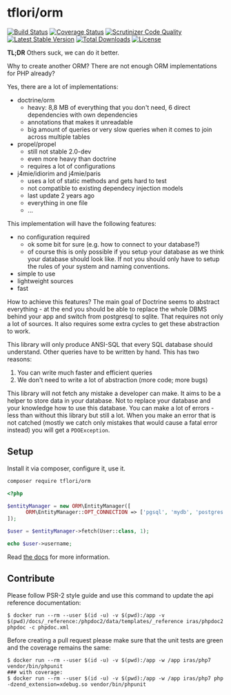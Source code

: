 # tflori/orm

[![Build Status](https://travis-ci.org/tflori/orm.svg?branch=master)](https://travis-ci.org/tflori/orm)
[![Coverage Status](https://coveralls.io/repos/github/tflori/orm/badge.svg?branch=master)](https://coveralls.io/github/tflori/orm?branch=master)
[![Scrutinizer Code Quality](https://scrutinizer-ci.com/g/tflori/orm/badges/quality-score.png?b=master)](https://scrutinizer-ci.com/g/tflori/orm/?branch=master)
[![Latest Stable Version](https://poser.pugx.org/tflori/orm/v/stable.svg)](https://packagist.org/packages/tflori/orm) 
[![Total Downloads](https://poser.pugx.org/tflori/orm/downloads.svg)](https://packagist.org/packages/tflori/orm) 
[![License](https://poser.pugx.org/tflori/orm/license.svg)](https://packagist.org/packages/tflori/orm)

**TL;DR** Others suck, we can do it better.

Why to create another ORM? There are not enough ORM implementations for PHP already?

Yes, there are a lot of implementations:
- doctrine/orm
  - heavy: 8,8 MB of everything that you don't need, 6 direct dependencies with own dependencies
  - annotations that makes it unreadable
  - big amount of queries or very slow queries when it comes to join across multiple tables
- propel/propel 
  - still not stable 2.0-dev 
  - even more heavy than doctrine
  - requires a lot of configurations
- j4mie/idiorim and j4mie/paris
  - uses a lot of static methods and gets hard to test
  - not compatible to existing dependecy injection models
  - last update 2 years ago
  - everything in one file
  - ...
  
This implementation will have the following features:
- no configuration required
  - ok some bit for sure (e.g. how to connect to your database?)
  - of course this is only possible if you setup your database as we think your database should look like. If not you
    should only have to setup the rules of your system and naming conventions.
- simple to use
- lightweight sources
- fast

How to achieve this features? The main goal of Doctrine seems to abstract everything - at the end you should be able
to replace the whole DBMS behind your app and switch from postgresql to sqlite. That requires not only a lot of
sources. It also requires some extra cycles to get these abstraction to work.
 
This library will only produce ANSI-SQL that every SQL database should understand. Other queries have to be written by
hand. This has two reasons:

1. You can write much faster and efficient queries
2. We don't need to write a lot of abstraction (more code; more bugs)

This library will not fetch any mistake a developer can make. It aims to be a helper to store data in your database. Not
to replace your database and your knowledge how to use this database. You can make a lot of errors - less than without
this library but still a lot. When you make an error that is not catched (mostly we catch only mistakes that would
cause a fatal error instead) you will get a `PDOException`.

## Setup

Install it via composer, configure it, use it.
```bash
composer require tflori/orm
```

```php
<?php

$entityManager = new ORM\EntityManager([
      ORM\EntityManager::OPT_CONNECTION => ['pgsql', 'mydb', 'postgres']
]);

$user = $entityManager->fetch(User::class, 1);

echo $user->username;
```

Read [the docs](https://tflori.github.io/orm) for more information.

## Contribute

Please follow PSR-2 style guide and use this command to update the api reference documentation:

```console
$ docker run --rm --user $(id -u) -v $(pwd):/app -v $(pwd)/docs/_reference:/phpdoc2/data/templates/_reference iras/phpdoc2 phpdoc -c phpdoc.xml
```

Before creating a pull request please make sure that the unit tests are green and the coverage remains the same:

```console
$ docker run --rm --user $(id -u) -v $(pwd):/app -w /app iras/php7 vendor/bin/phpunit
### with coverage:
$ docker run --rm --user $(id -u) -v $(pwd):/app -w /app iras/php7 php -dzend_extension=xdebug.so vendor/bin/phpunit
```
